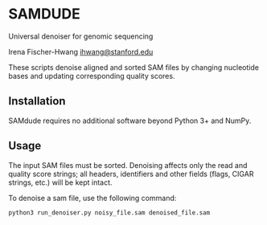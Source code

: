 # SAMDUDE
Universal denoiser for genomic sequencing

Irena Fischer-Hwang ihwang@stanford.edu

These scripts denoise aligned and sorted SAM files by changing nucleotide bases and updating corresponding quality scores.

## Installation

SAMdude requires no additional software beyond Python 3+ and NumPy.

## Usage

The input SAM files must be sorted. Denoising affects only the read and quality score strings; all headers, identifiers and other fields (flags, CIGAR strings, etc.) will be kept intact.

To denoise a sam file, use the following command:

```
python3 run_denoiser.py noisy_file.sam denoised_file.sam
```
